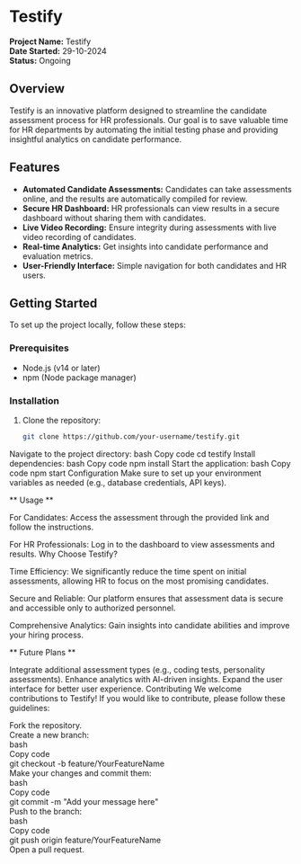 # Testify

**Project Name:** Testify   
**Date Started:** 29-10-2024  
**Status:** Ongoing  

## Overview

Testify is an innovative platform designed to streamline the candidate assessment process for HR professionals. Our goal is to save valuable time for HR departments by automating the initial testing phase and providing insightful analytics on candidate performance.

## Features

- **Automated Candidate Assessments:** Candidates can take assessments online, and the results are automatically compiled for review.
- **Secure HR Dashboard:** HR professionals can view results in a secure dashboard without sharing them with candidates.
- **Live Video Recording:** Ensure integrity during assessments with live video recording of candidates.
- **Real-time Analytics:** Get insights into candidate performance and evaluation metrics.
- **User-Friendly Interface:** Simple navigation for both candidates and HR users.

## Getting Started

To set up the project locally, follow these steps:

### Prerequisites

- Node.js (v14 or later)
- npm (Node package manager)

### Installation

1. Clone the repository:
   ```bash
   git clone https://github.com/your-username/testify.git
Navigate to the project directory:
bash
Copy code
cd testify
Install dependencies:
bash
Copy code
npm install
Start the application:
bash
Copy code
npm start
Configuration
Make sure to set up your environment variables as needed (e.g., database credentials, API keys).

** Usage **

For Candidates: Access the assessment through the provided link and follow the instructions.

For HR Professionals: Log in to the dashboard to view assessments and results.
Why Choose Testify?

Time Efficiency: We significantly reduce the time spent on initial assessments, allowing HR to focus on the most promising candidates.

Secure and Reliable: Our platform ensures that assessment data is secure and accessible only to authorized personnel.

Comprehensive Analytics: Gain insights into candidate abilities and improve your hiring process.

** Future Plans **

Integrate additional assessment types (e.g., coding tests, personality assessments).
Enhance analytics with AI-driven insights.
Expand the user interface for better user experience.
Contributing
We welcome contributions to Testify! If you would like to contribute, please follow these guidelines:

Fork the repository.    
Create a new branch:   
bash    
Copy code           
git checkout -b feature/YourFeatureName      
Make your changes and commit them:         
bash            
Copy code             
git commit -m "Add your message here"              
Push to the branch:                  
bash                     
Copy code                  
git push origin feature/YourFeatureName    
Open a pull request.   
